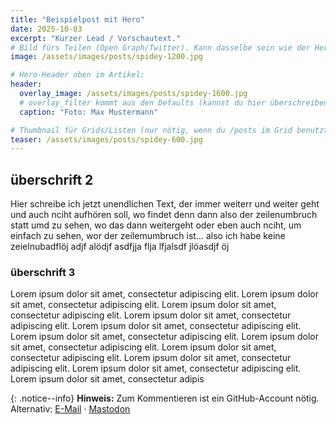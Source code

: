 ```yaml
---
title: "Beispielpost mit Hero"
date: 2025-10-03
excerpt: "Kurzer Lead / Vorschautext."
# Bild fürs Teilen (Open Graph/Twitter). Kann dasselbe sein wie der Hero.
image: /assets/images/posts/spidey-1200.jpg

# Hero-Header oben im Artikel:
header:
  overlay_image: /assets/images/posts/spidey-1600.jpg
  # overlay_filter kommt aus den Defaults (kannst du hier überschreiben)
  caption: "Foto: Max Mustermann"

# Thumbnail für Grids/Listen (nur nötig, wenn du /posts im Grid benutzt)
teaser: /assets/images/posts/spidey-600.jpg
---
```


## überschrift 2
Hier schreibe ich jetzt unendlichen Text, der immer weiterr und weiter geht und auch nciht aufhören soll, wo findet denn dann also der zeilenumbruch statt umd zu sehen, wo das dann weitergeht oder eben auch nciht, um einfach zu sehen, wor der zeilemumbruch ist... also ich habe keine zeielnubadflöj adjf alödjf asdfjja flja lfjalsdf jlöasdjf öj

### überschrift 3
Lorem ipsum dolor sit amet, consectetur adipiscing elit. Lorem ipsum dolor sit amet, consectetur adipiscing elit. Lorem ipsum dolor sit amet, consectetur adipiscing elit. Lorem ipsum dolor sit amet, consectetur adipiscing elit. Lorem ipsum dolor sit amet, consectetur adipiscing elit.
Lorem ipsum dolor sit amet, consectetur adipiscing elit. Lorem ipsum dolor sit amet, consectetur adipiscing elit. Lorem ipsum dolor sit amet, consectetur adipiscing elit. Lorem ipsum dolor sit amet, consectetur adipiscing elit. Lorem ipsum dolor sit amet, consectetur adipiscing elit.
Lorem ipsum dolor sit amet, consectetur adipis

{: .notice--info}
**Hinweis:** Zum Kommentieren ist ein GitHub-Account nötig.
Alternativ: <a href="mailto:deineemail">E-Mail</a> · <a rel="me" href="https://dein.masto/@handle">Mastodon</a>
